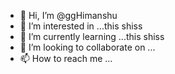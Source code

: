 - 👋 Hi, I’m @ggHimanshu
- 👀 I’m interested in ...this shiss 
- 🌱 I’m currently learning ...this shiss
- 💞️ I’m looking to collaborate on ...
- 📫 How to reach me ...

<!---
ggHimanshu/ggHimanshu is a ✨ special ✨ repository because its `README.md` (this file) appears on your GitHub profile.
You can click the Preview link to take a look at your changes.
--->
